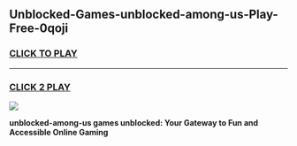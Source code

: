 
## Unblocked-Games-unblocked-among-us-Play-Free-0qoji
<h3>
<a href="https://premium76.site?title=unblocked-among-us&ref=23A">CLICK TO PLAY</a></h3>
<hr>

<h3>
<a href="https://premium76.site?title=unblocked-among-us&ref=23A">CLICK 2 PLAY</a>
  
</h3>

<a href="https://premium76.site?title=unblocked-among-us&ref=23A"><img src="https://clearcache.store/games.png"></a>


**unblocked-among-us games unblocked: Your Gateway to Fun and Accessible Online Gaming**
